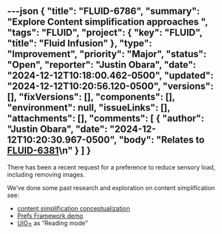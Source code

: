 ---json
{
  "title": "FLUID-6786",
  "summary": "Explore Content simplification approaches ",
  "tags": "FLUID",
  "project": {
    "key": "FLUID",
    "title": "Fluid Infusion"
  },
  "type": "Improvement",
  "priority": "Major",
  "status": "Open",
  "reporter": "Justin Obara",
  "date": "2024-12-12T10:18:00.462-0500",
  "updated": "2024-12-12T10:20:56.120-0500",
  "versions": [],
  "fixVersions": [],
  "components": [],
  "environment": null,
  "issueLinks": [],
  "attachments": [],
  "comments": [
    {
      "author": "Justin Obara",
      "date": "2024-12-12T10:20:30.967-0500",
      "body": "Relates to [FLUID-6381](https://fluidproject.atlassian.net/browse/FLUID-6381)\n"
    }
  ]
}
---
There has been a recent request for a preference to reduce sensory load, including removing images.&#x20;

We’ve done some past research and exploration on content simplification see:

* [content simplification conceptualization](https://fluidproject.atlassian.net/wiki/spaces/fluid/pages/11626720/Floe+Content+simplification+conceptualization)
* [Prefs Framework demo](https://build-infusion.fluidproject.org/demos/prefsFramework/)
* [UIO+](https://chromewebstore.google.com/detail/ui-options-plus-uio+/okenndailhmikjjfcnmolpaefecbpaek) as “Reading mode”

        